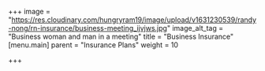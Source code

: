 +++
image = "https://res.cloudinary.com/hungryram19/image/upload/v1631230539/randy-nong/rn-insurance/business-meeting_ijvjws.jpg"
image_alt_tag = "Business woman and man in a meeting"
title = "Business Insurance"
[menu.main]
parent = "Insurance Plans"
weight = 10

+++
